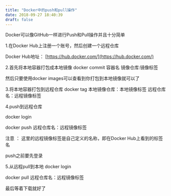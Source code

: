 ```yaml
---
title: "Docker中的push和pull操作"
date: 2018-09-27 18:40:39
draft: false
---
```

Docker可以像GitHub一样进行Push和Pull操作并且十分简单

1.在Docker Hub上注册一个账号，然后创建一个远程仓库

Docker Hub地址： [https://hub.docker.com/](https://hub.docker.com/)

2.首先将本地容器打包成本地镜像
docker commit 容器名 镜像仓库:镜像标签

然后只要使用docker images可以查看到你打包到本地镜像就可以了

3.将本地容器打包到远程仓库
docker tag 本地镜像仓库：本地镜像标签 远程仓库名：远程镜像标签

4.push到远程仓库

docker login
 
docker push 远程仓库名：远程镜像标签

注意 ： 这里的远程镜像标签是自己定义的名称，即在Docker Hub上看到的标签名

push之前要先登录

5.从远程pull到本地
docker login
 
docker pull 远程仓库名：远程镜像标签

最后等着下载就好了